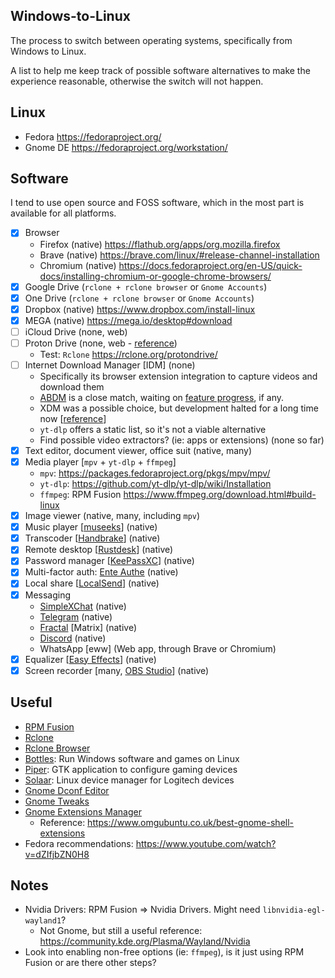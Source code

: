 ## Windows-to-Linux
The process to switch between operating systems, specifically from Windows to Linux.

A list to help me keep track of possible software alternatives to make the experience reasonable, otherwise the switch will not happen.

## Linux
- Fedora https://fedoraproject.org/
- Gnome DE https://fedoraproject.org/workstation/

## Software
I tend to use open source and FOSS software, which in the most part is available for all platforms.

- [x] Browser
    - Firefox (native) https://flathub.org/apps/org.mozilla.firefox
    - Brave (native) https://brave.com/linux/#release-channel-installation
    - Chromium (native) https://docs.fedoraproject.org/en-US/quick-docs/installing-chromium-or-google-chrome-browsers/
- [x] Google Drive (`rclone + rclone browser` or `Gnome Accounts`)
- [x] One Drive (`rclone + rclone browser` or `Gnome Accounts`)
- [x] Dropbox (native) https://www.dropbox.com/install-linux
- [x] MEGA (native) https://mega.io/desktop#download
- [ ] iCloud Drive (none, web)
- [ ] Proton Drive (none, web - [reference](https://www.reddit.com/r/ProtonDrive/comments/1e34coe/discussion_thread_for_proton_drive_on_linux_lets/))
    - Test: `Rclone` https://rclone.org/protondrive/
- [ ] Internet Download Manager [IDM] (none)
    - Specifically its browser extension integration to capture videos and download them
    - [ABDM](https://github.com/amir1376/ab-download-manager) is a close match, waiting on [feature progress](https://github.com/amir1376/ab-download-manager/issues/9), if any.
    - XDM was a possible choice, but development halted for a long time now [[reference](https://github.com/subhra74/xdm/discussions/768#discussioncomment-10842375)]
    - `yt-dlp` offers a static list, so it's not a viable alternative
    - Find possible video extractors? (ie: apps or extensions) (none so far)
- [x] Text editor, document viewer, office suit (native, many)
- [x] Media player [`mpv` + `yt-dlp` + `ffmpeg`]
    - `mpv`: https://packages.fedoraproject.org/pkgs/mpv/mpv/
    - `yt-dlp`: https://github.com/yt-dlp/yt-dlp/wiki/Installation
    - `ffmpeg`: RPM Fusion https://www.ffmpeg.org/download.html#build-linux
- [x] Image viewer (native, many, including `mpv`)
- [x] Music player [[museeks](https://github.com/martpie/museeks)] (native)
- [x] Transcoder [[Handbrake](https://github.com/HandBrake/HandBrake)] (native)
- [x] Remote desktop [[Rustdesk](https://github.com/rustdesk/rustdesk)] (native)
- [x] Password manager [[KeePassXC](https://github.com/keepassxreboot/keepassxc)] (native)
- [x] Multi-factor auth: [Ente Authe](https://github.com/ente-io/ente#ente-auth) (native)
- [x] Local share [[LocalSend](https://github.com/localsend/localsend)] (native)
- [x] Messaging
    - [SimpleXChat](https://github.com/simplex-chat/simplex-chat) (native)
    - [Telegram](https://flathub.org/apps/org.telegram.desktop) (native)
    - [Fractal](https://gitlab.gnome.org/World/fractal) [Matrix] (native)
    - [Discord](https://flathub.org/apps/com.discordapp.Discord) (native)
    - WhatsApp [eww] (Web app, through Brave or Chromium)
- [x] Equalizer [[Easy Effects](https://github.com/wwmm/easyeffects)] (native)
- [x] Screen recorder [many, [OBS Studio](https://flathub.org/apps/com.obsproject.Studio)] (native)

## Useful
- [RPM Fusion](https://rpmfusion.org/)
- [Rclone](https://rclone.org/)
- [Rclone Browser](https://github.com/kapitainsky/RcloneBrowser)
- [Bottles](https://github.com/bottlesdevs/Bottles): Run Windows software and games on Linux 
- [Piper](https://github.com/libratbag/piper): GTK application to configure gaming devices
- [Solaar](https://github.com/pwr-Solaar/Solaar): Linux device manager for Logitech devices 
- [Gnome Dconf Editor](https://wiki.gnome.org/Apps(2f)DconfEditor.html)
- [Gnome Tweaks](https://gitlab.gnome.org/GNOME/gnome-tweaks)
- [Gnome Extensions Manager](https://flathub.org/apps/com.mattjakeman.ExtensionManager)
    - Reference: https://www.omgubuntu.co.uk/best-gnome-shell-extensions
- Fedora recommendations: https://www.youtube.com/watch?v=dZIfjbZN0H8

## Notes
- Nvidia Drivers: RPM Fusion => Nvidia Drivers. Might need `libnvidia-egl-wayland1`?
    - Not Gnome, but still a useful reference: https://community.kde.org/Plasma/Wayland/Nvidia
- Look into enabling non-free options (ie: `ffmpeg`), is it just using RPM Fusion or are there other steps?
